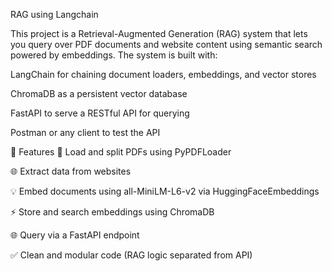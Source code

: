 RAG using Langchain


This project is a Retrieval-Augmented Generation (RAG) system that lets you query over PDF documents and website content using semantic search powered by embeddings. The system is built with:

LangChain for chaining document loaders, embeddings, and vector stores

ChromaDB as a persistent vector database

FastAPI to serve a RESTful API for querying

Postman or any client to test the API

🚀 Features
📄 Load and split PDFs using PyPDFLoader

🌐 Extract data from websites

💡 Embed documents using all-MiniLM-L6-v2 via HuggingFaceEmbeddings

⚡ Store and search embeddings using ChromaDB

🌐 Query via a FastAPI endpoint

✅ Clean and modular code (RAG logic separated from API)
